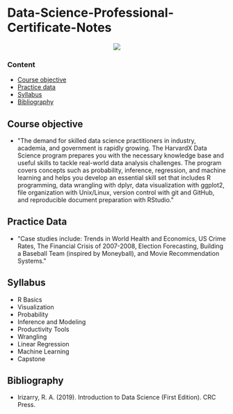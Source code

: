 # Data-Science-Professional-Certificate-Notes

<p align="center">
<img src="https://miro.medium.com/max/1400/1*CVBQwEVP10IRUH3J5b3RWA.jpeg">
</p>



### Content
* [Course objective](#Course-objective)
* [Practice data](#Practice-data)
* [Syllabus](#Syllabus) 
* [Bibliography](#Bibliography) 


## Course objective
- "The demand for skilled data science practitioners in industry, academia, and government is rapidly growing. The HarvardX Data Science program prepares you with the necessary knowledge base and useful skills to tackle real-world data analysis challenges. The program covers concepts such as probability, inference, regression, and machine learning and helps you develop an essential skill set that includes R programming, data wrangling with dplyr, data visualization with ggplot2, file organization with Unix/Linux, version control with git and GitHub, and reproducible document preparation with RStudio."


## Practice Data
- "Case studies include: Trends in World Health and Economics, US Crime Rates, The Financial Crisis of 2007-2008, Election Forecasting, Building a Baseball Team (inspired by Moneyball), and Movie Recommendation Systems."

## Syllabus
- R Basics
- Visualization
- Probability
- Inference and Modeling
- Productivity Tools
- Wrangling
- Linear Regression
- Machine Learning
- Capstone


## Bibliography

- Irizarry, R. A. (2019). Introduction to Data Science (First Edition). CRC Press.
